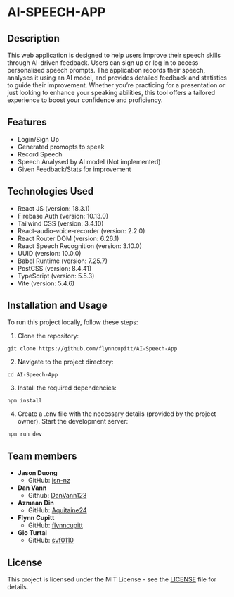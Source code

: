 # AI-SPEECH-APP

## Description

This web application is designed to help users improve their speech skills through AI-driven feedback. Users can sign up or log in to access personalised speech prompts. The application records their speech, analyses it using an AI model, and provides detailed feedback and statistics to guide their improvement. Whether you’re practicing for a presentation or just looking to enhance your speaking abilities, this tool offers a tailored experience to boost your confidence and proficiency.

## Features

- Login/Sign Up
- Generated promopts to speak
- Record Speech
- Speech Analysed by AI model (Not implemented)
- Given Feedback/Stats for improvement

## Technologies Used

- React JS (version: 18.3.1)
- Firebase Auth (version: 10.13.0)
- Tailwind CSS (version: 3.4.10)
- React-audio-voice-recorder (version: 2.2.0)
- React Router DOM (version: 6.26.1)
- React Speech Recognition (version: 3.10.0)
- UUID (version: 10.0.0)
- Babel Runtime (version: 7.25.7)
- PostCSS (version: 8.4.41)
- TypeScript (version: 5.5.3)
- Vite (version: 5.4.6)

## Installation and Usage

To run this project locally, follow these steps:

1. Clone the repository:
```
git clone https://github.com/flynncupitt/AI-Speech-App
```

2. Navigate to the project directory:
```
cd AI-Speech-App
```

3. Install the required dependencies:
```
npm install
```

4. Create a .env file with the necessary details (provided by the project owner).
Start the development server:
```
npm run dev
```

## Team members

- **Jason Duong**
  - GitHub: [jsn-nz](https://github.com/jsn-nz)
- **Dan Vann**
  - Github: [DanVann123](https://github.com/DanVann123)
- **Azmaan Din**
  - GitHub: [Aquitaine24](https://github.com/aquitaine24)
- **Flynn Cupitt**
  - GitHub: [flynncupitt](https://github.com/flynncupitt)
- **Gio Turtal**
  - GitHub: [svf0110](https://github.com/svf0110)

## License

This project is licensed under the MIT License - see the [LICENSE](LICENSE) file for details.
